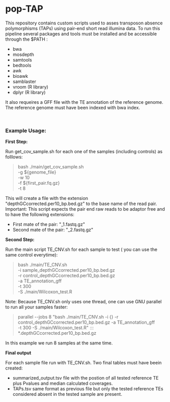 # pop-TAP

This repository contains custom scripts used to asses transposon absence polymorphisms (TAPs) using pair-end short read illumina data.
To run this pipeline several packages and tools must be installed and be accessible through  the $PATH : 
 
 - bwa
 - mosdepth
 - samtools
 - bedtools
 - awk
 - bioawk
 - samblaster
 - vroom (R library)
 - dplyr (R library)

It also requeires a GFF file with the TE annotation of the reference genome. 
The reference genome must have been indexed with bwa index. 

<br>

### Example Usage:

**First Step:**

Run get_cov_sample.sh for each one of the samples (including controls) as folllows:

> bash  ./main/get_cov_sample.sh \
> -g ${genome_file} \
> -w 10 \
> -f ${first_pair.fq.gz} \
> -t 8

This will create a file with the  extension  "depthGCcorrected.per10_bp.bed.gz" to the base name of the  read pair.
Important: This script expects the pair end raw reads to be adaptor free and to have the following extensions:
 - First mate of the pair: "_1.fastq.gz"
 - Second mate of the pair: "_2.fastq.gz"

**Second Step:** 

Run the main script TE_CNV.sh for each sample to test ( you can use the same control  everytime):

> bash ./main/TE_CNV.sh \
> -i sample_depthGCcorrected.per10_bp.bed.gz \
> -r control_depthGCcorrected.per10_bp.bed.gz \
> -a TE_annotation_gff \
> -t 300  \
> -S ./main/Wilcoxon_test.R

Note: Because  TE_CNV.sh  only uses one thread, one can use GNU parallel to run all your samples faster:

> parallel --jobs 8 "bash ./main/TE_CNV.sh -i {} -r control_depthGCcorrected.per10_bp.bed.gz -a TE_annotation_gff \
> -t 300  -S ./main/Wilcoxon_test.R" ::: *.depthGCcorrected.per10_bp.bed.gz

In this example we run 8 samples at the same time. 

**Final output**

For each sample file run with TE_CNV.sh. Two final tables must have beein created:
 -  summarized_output.tsv file  with  the  postion of all tested reference TE plus Pvalues and median calculated coverages. 
 -  TAPs.tsv  same format as previous file  but only the tested reference TEs considered absent in the  tested sample are present. 

